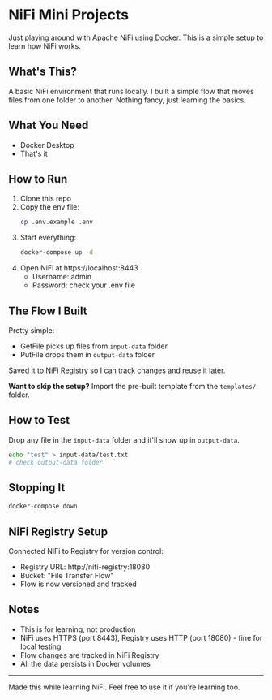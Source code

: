 # NiFi Mini Projects

Just playing around with Apache NiFi using Docker. This is a simple setup to learn how NiFi works.

## What's This?

A basic NiFi environment that runs locally. I built a simple flow that moves files from one folder to another. Nothing fancy, just learning the basics.

## What You Need

- Docker Desktop
- That's it

## How to Run

1. Clone this repo
2. Copy the env file:
   ```bash
   cp .env.example .env
   ```
3. Start everything:
   ```bash
   docker-compose up -d
   ```
4. Open NiFi at https://localhost:8443
   - Username: admin
   - Password: check your .env file

## The Flow I Built

Pretty simple:
- GetFile picks up files from `input-data` folder
- PutFile drops them in `output-data` folder

Saved it to NiFi Registry so I can track changes and reuse it later.

**Want to skip the setup?** Import the pre-built template from the `templates/` folder.

## How to Test

Drop any file in the `input-data` folder and it'll show up in `output-data`. 

```bash
echo "test" > input-data/test.txt
# check output-data folder
```

## Stopping It

```bash
docker-compose down
```

## NiFi Registry Setup

Connected NiFi to Registry for version control:
- Registry URL: http://nifi-registry:18080
- Bucket: "File Transfer Flow"
- Flow is now versioned and tracked

## Notes

- This is for learning, not production
- NiFi uses HTTPS (port 8443), Registry uses HTTP (port 18080) - fine for local testing
- Flow changes are tracked in NiFi Registry
- All the data persists in Docker volumes

---

Made this while learning NiFi. Feel free to use it if you're learning too.

